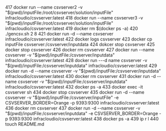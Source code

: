 417  docker run --name csvserver2 -v "$(pwd)/inputFile:/root/csvserver/solution/inputFile" infracloudio/csvserver:latest
  418  docker run --name csvserver3 -v "$(pwd)/inputFile:/root/csvserver/solution/inputFile" infracloudio/csvserver:latest
  419  docker rm $(docker ps -a)
  420  ./gencsv.sh 2 8
  421  docker run -d --name csvserver infracloudio/csvserver:latest
  422  docker logs csvserver
  423  docker cp inputFile csvserver:/csvserver/inputdata
  424  dokcer stop csvserver
  425  docker stop csvserver
  426  docker rm csvserver
  427  docker run --name csvserver -v "$(pwd)/inputFile:/csvserver/inputdata" infracloudio/csvserver:latest
  428  docker run ---d name csvserver -v "$(pwd)/inputFile:/csvserver/inputdata" infracloudio/csvserver:latest
  429  docker run -d --name csvserver -v "$(pwd)/inputFile:/csvserver/inputdata" infracloudio/csvserver:latest
  430  docker rm csvserver
  431  docker run -d --name csvserver -v "$(pwd)/inputFile:/csvserver/inputdata" infracloudio/csvserver:latest
  432  docker ps -a
  433  docker exec -it csvserver sh
  434  docker stop csvserver
  435  docker run -d --name csvserver -v "$(pwd)/inputFile:/csvserver/inputFile" -e CSVSERVER_BORDER=Orange -p 9393:9300 infracloudio/csvserver:latest
  436  docker rm csvserver
  437  docker run -d --name csvserver -v "$(pwd)/inputFile:/csvserver/inputdata" -e CSVSERVER_BORDER=Orange -p 9393:9300 infracloudio/csvserver:latest
  438  docker ps -a
  439  ip r l
  440  touch README.md

